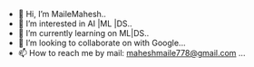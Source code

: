 - 👋 Hi, I’m MaileMahesh..
- 👀 I’m interested in AI |ML |DS..
- 🌱 I’m currently learning on ML|DS..
- 💞️ I’m looking to collaborate on with Google...
- 📫 How to reach me by mail: maheshmaile778@gmail.com  ...

<!---
MaileMahesh/MaileMahesh is a ✨ special ✨ repository because its `README.md` (this file) appears on your GitHub profile.
You can click the Preview link to take a look at your changes.
--->
